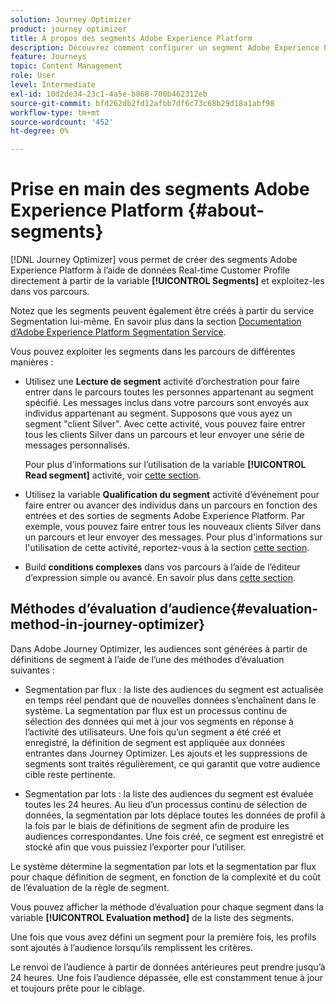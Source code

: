 ```yaml
---
solution: Journey Optimizer
product: journey optimizer
title: À propos des segments Adobe Experience Platform
description: Découvrez comment configurer un segment Adobe Experience Platform
feature: Journeys
topic: Content Management
role: User
level: Intermediate
exl-id: 10d2de34-23c1-4a5e-b868-700b462312eb
source-git-commit: bfd262db2fd12afbb7df6c73c68b29d18a1abf98
workflow-type: tm+mt
source-wordcount: '452'
ht-degree: 0%

---
```


# Prise en main des segments Adobe Experience Platform {#about-segments}

[!DNL Journey Optimizer]  vous permet de créer des segments Adobe Experience Platform à l’aide de données Real-time Customer Profile directement à partir de la variable **[!UICONTROL Segments]** et exploitez-les dans vos parcours.

Notez que les segments peuvent également être créés à partir du service Segmentation lui-même. En savoir plus dans la section [Documentation d’Adobe Experience Platform Segmentation Service](https://experienceleague.adobe.com/docs/experience-platform/segmentation/home.html).

Vous pouvez exploiter les segments dans les parcours de différentes manières :

* Utilisez une **Lecture de segment** activité d’orchestration pour faire entrer dans le parcours toutes les personnes appartenant au segment spécifié. Les messages inclus dans votre parcours sont envoyés aux individus appartenant au segment. Supposons que vous ayez un segment &quot;client Silver&quot;. Avec cette activité, vous pouvez faire entrer tous les clients Silver dans un parcours et leur envoyer une série de messages personnalisés.

   Pour plus d’informations sur l’utilisation de la variable **[!UICONTROL Read segment]** activité, voir [cette section](../building-journeys/read-segment.md#configuring-segment-trigger-activity).

* Utilisez la variable **Qualification du segment** activité d’événement pour faire entrer ou avancer des individus dans un parcours en fonction des entrées et des sorties de segments Adobe Experience Platform. Par exemple, vous pouvez faire entrer tous les nouveaux clients Silver dans un parcours et leur envoyer des messages. Pour plus d&#39;informations sur l&#39;utilisation de cette activité, reportez-vous à la section [cette section](../building-journeys/segment-qualification-events.md).

* Build **conditions complexes** dans vos parcours à l’aide de l’éditeur d’expression simple ou avancé. En savoir plus dans [cette section](../building-journeys/condition-activity.md#using-a-segment).

## Méthodes d’évaluation d’audience{#evaluation-method-in-journey-optimizer}

Dans Adobe Journey Optimizer, les audiences sont générées à partir de définitions de segment à l’aide de l’une des méthodes d’évaluation suivantes :

* Segmentation par flux : la liste des audiences du segment est actualisée en temps réel pendant que de nouvelles données s’enchaînent dans le système. La segmentation par flux est un processus continu de sélection des données qui met à jour vos segments en réponse à l’activité des utilisateurs. Une fois qu’un segment a été créé et enregistré, la définition de segment est appliquée aux données entrantes dans Journey Optimizer. Les ajouts et les suppressions de segments sont traités régulièrement, ce qui garantit que votre audience cible reste pertinente.

* Segmentation par lots : la liste des audiences du segment est évaluée toutes les 24 heures. Au lieu d’un processus continu de sélection de données, la segmentation par lots déplace toutes les données de profil à la fois par le biais de définitions de segment afin de produire les audiences correspondantes. Une fois créé, ce segment est enregistré et stocké afin que vous puissiez l’exporter pour l’utiliser.

Le système détermine la segmentation par lots et la segmentation par flux pour chaque définition de segment, en fonction de la complexité et du coût de l’évaluation de la règle de segment.

Vous pouvez afficher la méthode d’évaluation pour chaque segment dans la variable **[!UICONTROL Evaluation method]** de la liste des segments.

Une fois que vous avez défini un segment pour la première fois, les profils sont ajoutés à l’audience lorsqu’ils remplissent les critères.

Le renvoi de l’audience à partir de données antérieures peut prendre jusqu’à 24 heures. Une fois l’audience dépassée, elle est constamment tenue à jour et toujours prête pour le ciblage.
